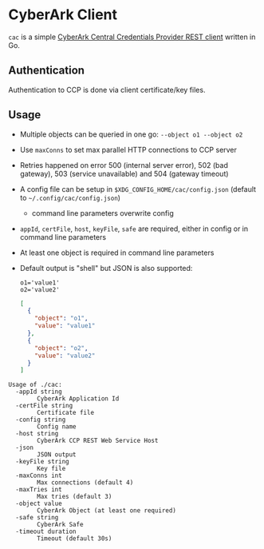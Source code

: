 # CyberArk Client

`cac` is a
simple [CyberArk Central Credentials Provider REST client](https://docs.cyberark.com/Product-Doc/OnlineHelp/AAM-CP/Latest/en/Content/CCP/Calling-the-Web-Service-using-REST.htm?tocpath=Developer%7CCentral%20Credential%20Provider%7CCall%20the%20Central%20Credential%20Provider%20Web%20Service%20from%20Your%20Application%20Code%7C_____2)
written in Go.

## Authentication

Authentication to CCP is done via client certificate/key files.

## Usage

* Multiple objects can be queried in one go: `--object o1 --object o2`
* Use `maxConns` to set max parallel HTTP connections to CCP server
* Retries happened on error 500 (internal server error), 502 (bad gateway), 503 (service unavailable) and 504 (gateway
  timeout)
* A config file can be setup in `$XDG_CONFIG_HOME/cac/config.json` (default to `~/.config/cac/config.json`)
    * command line parameters overwrite config
* `appId`, `certFile`, `host`, `keyFile`, `safe` are required, either in config or in command line parameters
* At least one object is required in command line parameters
* Default output is "shell" but JSON is also supported:
  ```shell
  o1='value1'
  o2='value2'
  ```

  ```json
  [
    {
      "object": "o1",
      "value": "value1"
    },
    {
      "object": "o2",
      "value": "value2"
    }
  ]
  ```

```text
Usage of ./cac:
  -appId string
    	CyberArk Application Id
  -certFile string
    	Certificate file
  -config string
    	Config name
  -host string
    	CyberArk CCP REST Web Service Host
  -json
    	JSON output
  -keyFile string
    	Key file
  -maxConns int
    	Max connections (default 4)
  -maxTries int
    	Max tries (default 3)
  -object value
    	CyberArk Object (at least one required)
  -safe string
    	CyberArk Safe
  -timeout duration
    	Timeout (default 30s)
```